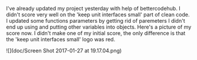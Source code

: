 I've already updated my project yesterday with help of bettercodehub. I didn't score very well on the 'keep unit interfaces small' 
part of clean code. I updated some functions parameters by getting rid of paremeters I didn't end up using and putting other variables into
objects. Here's a picture of my score now. I didn't make one of my initial score, the only difference is that the 'keep unit interfaces small'
logo was red. 

![](doc/Screen Shot 2017-01-27 at 19.17.04.png)

